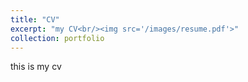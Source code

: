 ```yaml
---
title: "CV"
excerpt: "my CV<br/><img src='/images/resume.pdf'>"
collection: portfolio
---
```


this is my cv

